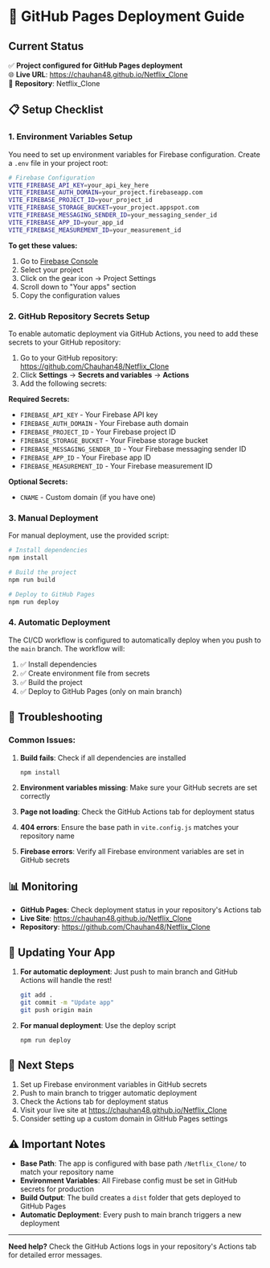 # 🚀 GitHub Pages Deployment Guide

## Current Status
✅ **Project configured for GitHub Pages deployment**  
🌐 **Live URL**: https://chauhan48.github.io/Netflix_Clone  
📁 **Repository**: Netflix_Clone

## 📋 Setup Checklist

### 1. Environment Variables Setup

You need to set up environment variables for Firebase configuration. Create a `.env` file in your project root:

```bash
# Firebase Configuration
VITE_FIREBASE_API_KEY=your_api_key_here
VITE_FIREBASE_AUTH_DOMAIN=your_project.firebaseapp.com
VITE_FIREBASE_PROJECT_ID=your_project_id
VITE_FIREBASE_STORAGE_BUCKET=your_project.appspot.com
VITE_FIREBASE_MESSAGING_SENDER_ID=your_messaging_sender_id
VITE_FIREBASE_APP_ID=your_app_id
VITE_FIREBASE_MEASUREMENT_ID=your_measurement_id
```

**To get these values:**
1. Go to [Firebase Console](https://console.firebase.google.com/)
2. Select your project
3. Click on the gear icon → Project Settings
4. Scroll down to "Your apps" section
5. Copy the configuration values

### 2. GitHub Repository Secrets Setup

To enable automatic deployment via GitHub Actions, you need to add these secrets to your GitHub repository:

1. Go to your GitHub repository: https://github.com/Chauhan48/Netflix_Clone
2. Click **Settings** → **Secrets and variables** → **Actions**
3. Add the following secrets:

**Required Secrets:**
- `FIREBASE_API_KEY` - Your Firebase API key
- `FIREBASE_AUTH_DOMAIN` - Your Firebase auth domain
- `FIREBASE_PROJECT_ID` - Your Firebase project ID
- `FIREBASE_STORAGE_BUCKET` - Your Firebase storage bucket
- `FIREBASE_MESSAGING_SENDER_ID` - Your Firebase messaging sender ID
- `FIREBASE_APP_ID` - Your Firebase app ID
- `FIREBASE_MEASUREMENT_ID` - Your Firebase measurement ID

**Optional Secrets:**
- `CNAME` - Custom domain (if you have one)

### 3. Manual Deployment

For manual deployment, use the provided script:

```bash
# Install dependencies
npm install

# Build the project
npm run build

# Deploy to GitHub Pages
npm run deploy
```

### 4. Automatic Deployment

The CI/CD workflow is configured to automatically deploy when you push to the `main` branch. The workflow will:

1. ✅ Install dependencies
2. ✅ Create environment file from secrets
3. ✅ Build the project
4. ✅ Deploy to GitHub Pages (only on main branch)

## 🔧 Troubleshooting

### Common Issues:

1. **Build fails**: Check if all dependencies are installed
   ```bash
   npm install
   ```

2. **Environment variables missing**: Make sure your GitHub secrets are set correctly

3. **Page not loading**: Check the GitHub Actions tab for deployment status

4. **404 errors**: Ensure the base path in `vite.config.js` matches your repository name

5. **Firebase errors**: Verify all Firebase environment variables are set in GitHub secrets

## 📊 Monitoring

- **GitHub Pages**: Check deployment status in your repository's Actions tab
- **Live Site**: https://chauhan48.github.io/Netflix_Clone
- **Repository**: https://github.com/Chauhan48/Netflix_Clone

## 🔄 Updating Your App

1. **For automatic deployment**: Just push to main branch and GitHub Actions will handle the rest!
   ```bash
   git add .
   git commit -m "Update app"
   git push origin main
   ```

2. **For manual deployment**: Use the deploy script
   ```bash
   npm run deploy
   ```

## 🎯 Next Steps

1. Set up Firebase environment variables in GitHub secrets
2. Push to main branch to trigger automatic deployment
3. Check the Actions tab for deployment status
4. Visit your live site at https://chauhan48.github.io/Netflix_Clone
5. Consider setting up a custom domain in GitHub Pages settings

## ⚠️ Important Notes

- **Base Path**: The app is configured with base path `/Netflix_Clone/` to match your repository name
- **Environment Variables**: All Firebase config must be set in GitHub secrets for production
- **Build Output**: The build creates a `dist` folder that gets deployed to GitHub Pages
- **Automatic Deployment**: Every push to main branch triggers a new deployment

---

**Need help?** Check the GitHub Actions logs in your repository's Actions tab for detailed error messages. 